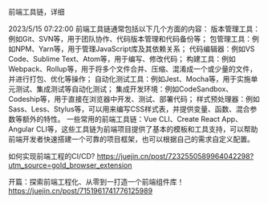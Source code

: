前端工具链，详细

2023/5/15 07:22:00
前端工具链通常包括以下几个方面的内容：
版本管理工具：例如Git、SVN等，用于团队协作、代码版本管理和代码备份等；
包管理工具：例如NPM、Yarn等，用于管理JavaScript库及其依赖关系；
代码编辑器：例如VS Code、Sublime Text、Atom等，用于编写、修改代码；
构建工具：例如Webpack、Rollup等，用于将多个文件合并、压缩、混淆成一个或少量的文件，并进行打包、优化等操作；
自动化测试工具：例如Jest、Mocha等，用于实施单元测试、集成测试等自动化测试；
集成开发环境：例如CodeSandbox、Codeship等，用于直接在浏览器中开发、测试、部署代码；
样式预处理器：例如Sass、Less、Stylus等，可以用来编写CSS样式表，并提供变量、函数、混合参数等额外的特性。
一些常用的前端工具链：Vue CLI、Create React App、Angular CLI等，这些工具链为前端项目提供了基本的模板和工具支持，可以帮助前端开发者快速搭建一个可靠的项目框架，也可以根据自己的需求自定义配置。


如何实现前端工程的CI/CD?
https://juejin.cn/post/7232550589964042298?utm_source=gold_browser_extension


开篇：探索前端工程化、从零到一打造一个前端组件库！ 
https://juejin.cn/post/7151961741776125989
